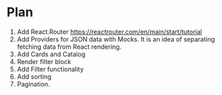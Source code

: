 # Plan

1. Add React.Router https://reactrouter.com/en/main/start/tutorial
2. Add Providers for JSON data with Mocks. It is an idea of separating fetching data from React rendering.
3. Add Cards and Catalog
4. Render filter block
5. Add Filter functionality
6. Add sorting
7. Pagination.
